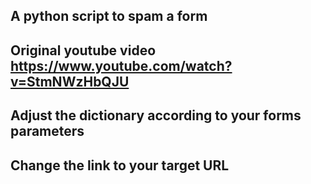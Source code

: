 ## A python script to spam a form
## Original youtube video https://www.youtube.com/watch?v=StmNWzHbQJU
## Adjust the dictionary according to your forms parameters
## Change the link to your target URL
